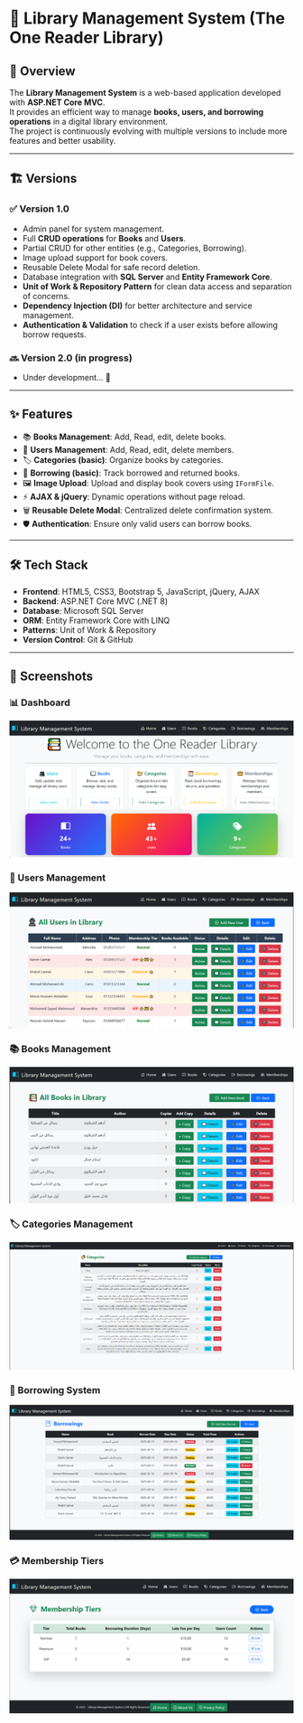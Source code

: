 # 📖 Library Management System (The One Reader Library)

## 📌 Overview  
The **Library Management System** is a web-based application developed with **ASP.NET Core MVC**.  
It provides an efficient way to manage **books, users, and borrowing operations** in a digital library environment.  
The project is continuously evolving with multiple versions to include more features and better usability.  

---

## 🏗 Versions  

### ✅ Version 1.0  
- Admin panel for system management.  
- Full **CRUD operations** for **Books** and **Users**.  
- Partial CRUD for other entities (e.g., Categories, Borrowing).  
- Image upload support for book covers.  
- Reusable Delete Modal for safe record deletion.  
- Database integration with **SQL Server** and **Entity Framework Core**.  
- **Unit of Work & Repository Pattern** for clean data access and separation of concerns.  
- **Dependency Injection (DI)** for better architecture and service management.  
- **Authentication & Validation** to check if a user exists before allowing borrow requests.  

### 🔜 Version 2.0 (in progress)  
- Under development... 🚀  

---

## ✨ Features  
- 📚 **Books Management**: Add, Read, edit, delete books.  
- 👤 **Users Management**: Add, Read, edit, delete members.  
- 🏷 **Categories (basic)**: Organize books by categories.  
- 🔄 **Borrowing (basic)**: Track borrowed and returned books.  
- 🖼 **Image Upload**: Upload and display book covers using `IFormFile`.  
- ⚡ **AJAX & jQuery**: Dynamic operations without page reload.  
- 🗑 **Reusable Delete Modal**: Centralized delete confirmation system.  
- 🛡 **Authentication**: Ensure only valid users can borrow books.  

---

## 🛠 Tech Stack  
- **Frontend**: HTML5, CSS3, Bootstrap 5, JavaScript, jQuery, AJAX  
- **Backend**: ASP.NET Core MVC (.NET 8)  
- **Database**: Microsoft SQL Server  
- **ORM**: Entity Framework Core with LINQ  
- **Patterns**: Unit of Work & Repository  
- **Version Control**: Git & GitHub  

---

## 📸 Screenshots  

### 📊 Dashboard  
![Dashboard](screenshots/home.png)  

### 👤 Users Management  
![Users](screenshots/user.png)  

### 📚 Books Management  
![Books](screenshots/book.png)  

### 🏷 Categories Management  
![Categories](screenshots/category.png)  

### 🔄 Borrowing System  
![Borrowing](screenshots/borrow.png)  

### 💳 Membership Tiers  
![Membership](screenshots/membership.png)  
